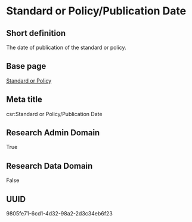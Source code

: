 # Standard or Policy/Publication Date
## Short definition
The date of publication of the standard or policy.
## Base page
[Standard or Policy](../../Objects/Standard%20or%20Policy.md)
## Meta title
csr:Standard or Policy/Publication Date
## Research Admin Domain
True
## Research Data Domain
False
## UUID
9805fe71-6cd1-4d32-98a2-2d3c34eb6f23
